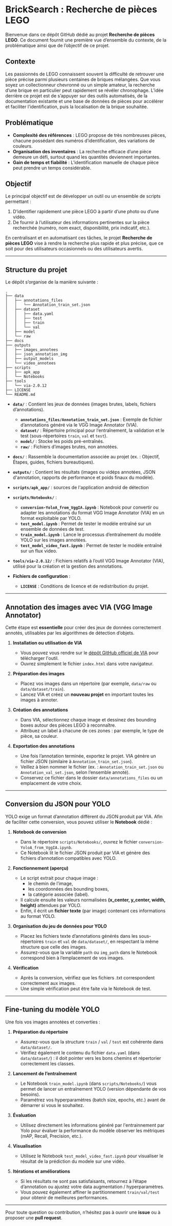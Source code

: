 # BrickSearch : Recherche de pièces LEGO

Bienvenue dans ce dépôt GitHub dédié au projet **Recherche de pièces LEGO**. Ce document fournit une première vue d’ensemble du contexte, de la problématique ainsi que de l’objectif de ce projet.

## Contexte
Les passionnés de LEGO connaissent souvent la difficulté de retrouver une pièce précise parmi plusieurs centaines de briques mélangées. Que vous soyez un collectionneur chevronné ou un simple amateur, la recherche d’une brique en particulier peut rapidement se révéler chronophage. L’idée derrière ce projet est de s’appuyer sur des outils automatisés, de la documentation existante et une base de données de pièces pour accélérer et faciliter l’identification, puis la localisation de la brique souhaitée.

## Problématique
- **Complexité des références** : LEGO propose de très nombreuses pièces, chacune possédant des numéros d’identification, des variations de couleurs.
- **Organisation des inventaires** : La recherche efficace d’une pièce demeure un défi, surtout quand les quantités deviennent importantes.
- **Gain de temps et fiabilité** : L’identification manuelle de chaque pièce peut prendre un temps considérable.

## Objectif
Le principal objectif est de développer un outil ou un ensemble de scripts permettant :
1. D’identifier rapidement une pièce LEGO à partir d’une photo ou d’une vidéo.
2. De fournir à l’utilisateur des informations pertinentes sur la pièce recherchée (numéro, nom exact, disponibilité, prix indicatif, etc.).

En centralisant et en automatisant ces tâches, le projet **Recherche de pièces LEGO** vise à rendre la recherche plus rapide et plus précise, que ce soit pour des utilisateurs occasionnels ou des utilisateurs avertis.

---

## Structure du projet

Le dépôt s’organise de la manière suivante :

```
.
├── data
│   ├── annotations_files
│   │   └── Annotation_train_set.json
│   ├── dataset
│   │   ├── data.yaml
│   │   ├── test
│   │   ├── train
│   │   └── val
│   ├── model
│   └── raw
├── docs
├── outputs
│   ├── images_annotees
│   ├── json_annotation_img
│   ├── output_models
│   └── video_annotees
├── scripts
│   ├── apk_app
│   └── Notebooks
├── tools
│   └── via-2.0.12
├── LICENSE
└── README.md
```

- **`data/`** : Contient les jeux de données (images brutes, labels, fichiers d’annotations).  
  - **`annotations_files/Annotation_train_set.json`** : Exemple de fichier d’annotations généré via le VGG Image Annotator (VIA).  
  - **`dataset/`** : Répertoire principal pour l’entraînement, la validation et le test (sous-répertoires `train`, `val` et `test`).  
  - **`model/`** : Stocke les poids pré-entraînés.  
  - **`raw/`** : Fichiers d’images brutes, non annotées.

- **`docs/`** : Rassemble la documentation associée au projet (ex. : Objectif, Étapes, guides, fichiers bureautiques).

- **`outputs/`** : Contient les résultats (images ou vidéps annotées, JSON d'annotation, rapports de performance et poids finaux du modèle).

- **`scripts/apk_app/`** :  sources de l'application android de détection 

- **`scripts/Notebooks/`** :  
  - **`conversion-YoloA_from_VggIA.ipynb`** : Notebook pour convertir ou adapter les annotations du format VGG Image Annotator (VIA) en un format exploitable par YOLO.  
  - **`test_model.ipynb`** : Permet de tester le modèle entraîné sur un ensemble de données de test.  
  - **`train_model.ipynb`** : Lance le processus d’entraînement du modèle YOLO sur les images annotées.
  - **`test_model_video_fast.ipynb`** : Permet de tester le modèle entraîné sur un flux video.  

- **`tools/via-2.0.12/`** : Fichiers relatifs à l’outil VGG Image Annotator (VIA), utilisé pour la création et la gestion des annotations.

- **Fichiers de configuration** :  
  - **`LICENSE`** : Conditions de licence et de redistribution du projet.  

---

## Annotation des images avec VIA (VGG Image Annotator)

Cette étape est **essentielle** pour créer des jeux de données correctement annotés, utilisables par les algorithmes de détection d’objets.

1. **Installation ou utilisation de VIA**  
   - Vous pouvez vous rendre sur le [dépôt GitHub officiel de VIA](https://www.robots.ox.ac.uk/~vgg/software/via/) pour télécharger l'outil.
   - Ouvrez simplement le fichier `index.html` dans votre navigateur.  

2. **Préparation des images**  
   - Placez vos images dans un répertoire (par exemple, `data/raw` ou `data/dataset/train`).  
   - Lancez VIA et créez un **nouveau projet** en important toutes les images à annoter.

3. **Création des annotations**  
   - Dans VIA, sélectionnez chaque image et dessinez des bounding boxes autour des pièces LEGO à reconnaître.  
   - Attribuez un label à chacune de ces zones : par exemple, le type de pièce, sa couleur.  

4. **Exportation des annotations**  
   - Une fois l’annotation terminée, exportez le projet. VIA génère un fichier JSON (similaire à `Annotation_train_set.json`).  
   - Veillez à bien nommer le fichier (ex. : `Annotation_train_set.json` ou `Annotation_val_set.json`, selon l’ensemble annoté).  
   - Conservez ce fichier dans le dossier `data/annotations_files` ou un emplacement de votre choix.

---

## Conversion du JSON pour YOLO

YOLO exige un format d’annotation différent du JSON produit par VIA. Afin de faciliter cette conversion, vous pouvez utiliser le **Notebook** dédié :

1. **Notebook de conversion**  
   - Dans le répertoire `scripts/Notebooks/`, ouvrez le fichier `conversion-YoloA_from_VggIA.ipynb`.  
   - Ce Notebook lit le fichier JSON produit par VIA et génère des fichiers d’annotation compatibles avec YOLO.  

2. **Fonctionnement (aperçu)**  
   - Le script extrait pour chaque image :  
     - le chemin de l’image,  
     - les coordonnées des bounding boxes,  
     - la catégorie associée (label).  
   - Il calcule ensuite les valeurs normalisées **(x_center, y_center, width, height)** attendues par YOLO.  
   - Enfin, il écrit un **fichier texte** (par image) contenant ces informations au format YOLO.  

3. **Organisation du jeu de données pour YOLO**  
   - Placez les fichiers texte d’annotations générés dans les sous-répertoires `train` et `val` de `data/dataset/`, en respectant la même structure que celle des images.  
   - Assurez-vous que la variable `path` ou `img_path` dans le Notebook correspond bien à l’emplacement de vos images.

4. **Vérification**  
   - Après la conversion, vérifiez que les fichiers .txt correspondent correctement aux images.  
   - Une simple vérification peut être faite via le Notebook de test.

---

## Fine-tuning du modèle YOLO

Une fois vos images annotées et converties :

1. **Préparation du répertoire**  
   - Assurez-vous que la structure `train` / `val` / `test` est cohérente dans `data/dataset/`.  
   - Vérifiez également le contenu du fichier `data.yaml` (dans `data/dataset/`) : il doit pointer vers les bons chemins et répertorier correctement les classes.

2. **Lancement de l’entraînement**  
   - Le Notebook `train_model.ipynb` (dans `scripts/Notebooks/`) vous permet de lancer un entraînement YOLO (version dépendante de vos besoins).  
   - Paramétrez vos hyperparamètres (batch size, epochs, etc.) avant de démarrer si vous le souhaitez.

3. **Évaluation**  
   - Utilisez directement les informations généré par l'entrainnement par Yolo pour évaluer la performance du modèle observer les métriques (mAP, Recall, Precision, etc.).  

3. **Visualisation**  
   - Utilisez le Notebook `test_model_video_fast.ipynb` pour visualiser le résultat de la prédiction du modele sur une vidéo.  

4. **Itérations et améliorations**  
   - Si les résultats ne sont pas satisfaisants, retournez à l’étape d’annotation ou ajustez votre data augmentation / hyperparamètres.  
   - Vous pouvez également affiner le partitionnement `train/val/test` pour obtenir de meilleures performances.

---


Pour toute question ou contribution, n’hésitez pas à ouvrir une **issue** ou à proposer une **pull request**.

